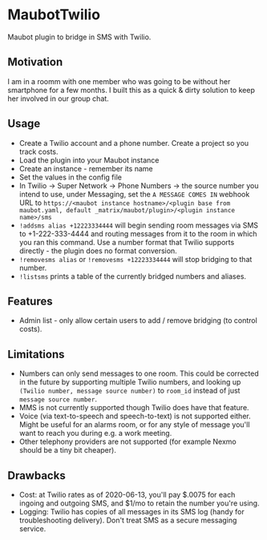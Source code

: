 # MaubotTwilio

Maubot plugin to bridge in SMS with Twilio.

## Motivation

I am in a roomm with one member who was going to be without her smartphone for a few months.  I built this as a quick & dirty solution to keep her involved in our group chat.

## Usage

* Create a Twilio account and a phone number.  Create a project so you track costs.
* Load the plugin into your Maubot instance
* Create an instance - remember its name
* Set the values in the config file
* In Twilio -> Super Network -> Phone Numbers -> the source number you intend to use, under Messaging, set the `A MESSAGE COMES IN` webhook URL to `https://<maubot instance hostname>/<plugin base from maubot.yaml, default _matrix/maubot/plugin>/<plugin instance name>/sms`
* `!addsms alias +12223334444` will begin sending room messages via SMS to +1-222-333-4444 and routing messages from it to the room in which you ran this command.  Use a number format that Twilio supports directly - the plugin does no format conversion.
* `!removesms alias` or `!removesms +12223334444` will stop bridging to that number.
* `!listsms` prints a table of the currently bridged numbers and aliases.

## Features

* Admin list - only allow certain users to add / remove bridging (to control costs).

## Limitations

* Numbers can only send messages to one room.  This could be corrected in the future by supporting multiple Twilio numbers, and looking up `(Twilio number, message source number)` to `room_id` instead of just `message source number`.
* MMS is not currently supported though Twilio does have that feature.
* Voice (via text-to-speech and speech-to-text) is not supported either.  Might be useful for an alarms room, or for any style of message you'll want to reach you during e.g. a work meeting.
* Other telephony providers are not supported (for example Nexmo should be a tiny bit cheaper).

## Drawbacks

* Cost: at Twilio rates as of 2020-06-13, you'll pay $.0075 for each ingoing and outgoing SMS, and $1/mo to retain the number you're using.
* Logging: Twilio has copies of all messages in its SMS log (handy for troubleshooting delivery).  Don't treat SMS as a secure messaging service.
